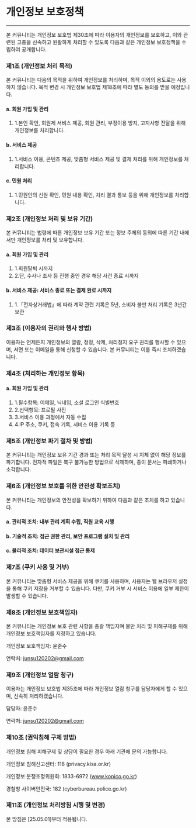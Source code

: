 # 개인정보 보호정책

---

본 커뮤니티는 개인정보 보호법 제30조에 따라 이용자의 개인정보를 보호하고, 이와 관련된 고충을 신속하고 원활하게 처리할 수 있도록 다음과 같은 개인정보 보호정책을 수립하여 공개합니다.

### 제1조 (개인정보 처리 목적)
본 커뮤니티는 다음의 목적을 위하여 개인정보를 처리하며, 목적 이외의 용도로는 사용하지 않습니다. 목적 변경 시 개인정보 보호법 제18조에 따라 별도 동의를 받을 예정입니다.
#### a. 회원 가입 및 관리
1. 1.본인 확인, 회원제 서비스 제공, 회원 관리, 부정이용 방지, 고지사항 전달을 위해 개인정보를 처리합니다.
#### b. 서비스 제공
1. 1.서비스 이용, 콘텐츠 제공, 맞춤형 서비스 제공 및 결제 처리를 위해 개인정보를 처리합니다.
#### c. 민원 처리
1. 1.민원인의 신원 확인, 민원 내용 확인, 처리 결과 통보 등을 위해 개인정보를 처리합니다.

### 제2조 (개인정보 처리 및 보유 기간)
본 커뮤니티는 법령에 따른 개인정보 보유 기간 또는 정보 주체의 동의에 따른 기간 내에서만 개인정보를 처리 및 보유합니다.
#### a. 회원 가입 및 관리
1. 1.회원탈퇴 시까지
2. 2.단, 수사나 조사 등 진행 중인 경우 해당 사건 종료 시까지
#### b. 서비스 제공: 서비스 종료 또는 결제 완료 시까지
1. 1.「전자상거래법」에 따라 계약 관련 기록은 5년, 소비자 불만 처리 기록은 3년간 보관

### 제3조 (이용자의 권리와 행사 방법)
이용자는 언제든지 개인정보의 열람, 정정, 삭제, 처리정지 요구 권리를 행사할 수 있으며, 서면 또는 이메일을 통해 신청할 수 있습니다. 본 커뮤니티는 이를 즉시 조치하겠습니다.

### 제4조 (처리하는 개인정보 항목)
#### a. 회원 가입 및 관리
1. 1.필수항목: 이메일, 닉네임, 소셜 로그인 식별번호
2. 2.선택항목: 프로필 사진
3. 3.서비스 이용 과정에서 자동 수집
4. 4.IP 주소, 쿠키, 접속 기록, 서비스 이용 기록 등

### 제5조 (개인정보 파기 절차 및 방법)
본 커뮤니티는 개인정보 보유 기간 경과 또는 처리 목적 달성 시 지체 없이 해당 정보를 파기합니다. 전자적 파일은 복구 불가능한 방법으로 삭제하며, 종이 문서는 파쇄하거나 소각합니다.

### 제6조 (개인정보 보호를 위한 안전성 확보조치)
본 커뮤니티는 개인정보의 안전성을 확보하기 위하여 다음과 같은 조치를 하고 있습니다.
#### a. 관리적 조치: 내부 관리 계획 수립, 직원 교육 시행
#### b. 기술적 조치: 접근 권한 관리, 보안 프로그램 설치 및 관리
#### c. 물리적 조치: 데이터 보관시설 접근 통제

### 제7조 (쿠키 사용 및 거부)
본 커뮤니티는 맞춤형 서비스 제공을 위해 쿠키를 사용하며, 사용자는 웹 브라우저 설정을 통해 쿠키 저장을 거부할 수 있습니다. 다만, 쿠키 거부 시 서비스 이용에 일부 제한이 발생할 수 있습니다.

### 제8조 (개인정보 보호책임자)
본 커뮤니티는 개인정보 보호 관련 사항을 총괄 책임지며 불만 처리 및 피해구제를 위해 개인정보 보호책임자를 지정하고 있습니다.

개인정보 보호책임자: 윤준수

연락처: junsu120202@gmail.com

### 제9조 (개인정보 열람 청구)
이용자는 개인정보 보호법 제35조에 따라 개인정보 열람 청구를 담당자에게 할 수 있으며, 신속히 처리하겠습니다.

담당자: 윤준수

연락처: junsu120202@gmail.com

### 제10조 (권익침해 구제 방법)
개인정보 침해 피해구제 및 상담이 필요한 경우 아래 기관에 문의 가능합니다.

개인정보 침해신고센터: 118 (privacy.kisa.or.kr)

개인정보 분쟁조정위원회: 1833-6972 (www.kopico.go.kr)

경찰청 사이버안전국: 182 (cyberbureau.police.go.kr)

### 제11조 (개인정보 처리방침 시행 및 변경)
본 방침은 [25.05.01]부터 적용됩니다.